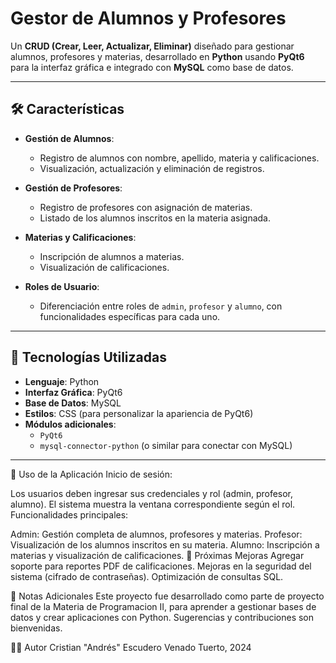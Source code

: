 # Gestor de Alumnos y Profesores

Un **CRUD (Crear, Leer, Actualizar, Eliminar)** diseñado para gestionar alumnos, profesores y materias, desarrollado en **Python** usando **PyQt6** para la interfaz gráfica e integrado con **MySQL** como base de datos.

---

## 🛠️ Características

- **Gestión de Alumnos**: 
  - Registro de alumnos con nombre, apellido, materia y calificaciones.
  - Visualización, actualización y eliminación de registros.

- **Gestión de Profesores**:
  - Registro de profesores con asignación de materias.
  - Listado de los alumnos inscritos en la materia asignada.

- **Materias y Calificaciones**:
  - Inscripción de alumnos a materias.
  - Visualización de calificaciones.

- **Roles de Usuario**:
  - Diferenciación entre roles de `admin`, `profesor` y `alumno`, con funcionalidades específicas para cada uno.

---

## 🚀 Tecnologías Utilizadas

- **Lenguaje**: Python
- **Interfaz Gráfica**: PyQt6
- **Base de Datos**: MySQL
- **Estilos**: CSS (para personalizar la apariencia de PyQt6)
- **Módulos adicionales**:
  - `PyQt6`
  - `mysql-connector-python` (o similar para conectar con MySQL)

---
🌟 Uso de la Aplicación
Inicio de sesión:

Los usuarios deben ingresar sus credenciales y rol (admin, profesor, alumno).
El sistema muestra la ventana correspondiente según el rol.
Funcionalidades principales:

Admin:
Gestión completa de alumnos, profesores y materias.
Profesor:
Visualización de los alumnos inscritos en su materia.
Alumno:
Inscripción a materias y visualización de calificaciones.
📝 Próximas Mejoras
Agregar soporte para reportes PDF de calificaciones.
Mejoras en la seguridad del sistema (cifrado de contraseñas).
Optimización de consultas SQL.

📌 Notas Adicionales
Este proyecto fue desarrollado como parte de proyecto final de la Materia de Programacion II, para aprender a gestionar bases de datos y crear aplicaciones con Python.
Sugerencias y contribuciones son bienvenidas.

👨‍💻 Autor
Cristian "Andrés" Escudero
Venado Tuerto, 2024
